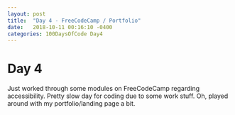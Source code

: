 ```yaml
---
layout: post
title:  "Day 4 - FreeCodeCamp / Portfolio"
date:   2018-10-11 00:16:10 -0400
categories: 100DaysOfCode Day4
---
```

# Day 4
Just worked through some modules on FreeCodeCamp regarding accessibility.  Pretty slow day for coding due to some work stuff.  Oh, played around with my portfolio/landing page a bit.    
